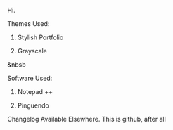 Hi.

Themes Used: 

1. Stylish Portfolio

2. Grayscale

&nbsb

Software Used:

1. Notepad ++

2. Pinguendo

Changelog Available Elsewhere. This is github, after all
